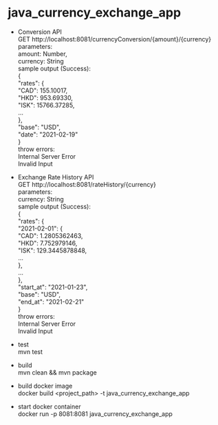 # java_currency_exchange_app

- Conversion API<br/>
GET http://localhost:8081/currencyConversion/{amount}/{currency}<br/>
parameters: <br/>
amount: Number,<br/>
currency: String<br/>
sample output (Success):<br/>
{<br/>
    "rates": {<br/>
        "CAD": 155.10017,<br/>
        "HKD": 953.69330,<br/>
        "ISK": 15766.37285,<br/>
        ...<br/>
    },<br/>
    "base": "USD",<br/>
    "date": "2021-02-19"<br/>
}<br/>
throw errors:<br/>
Internal Server Error<br/>
Invalid Input<br/>

- Exchange Rate History API<br/>
GET http://localhost:8081/rateHistory/{currency}<br/>
parameters: <br/>
currency: String<br/>
sample output (Success):<br/>
{<br/>
    "rates": {<br/>
        "2021-02-01": {<br/>
            "CAD": 1.2805362463,<br/>
            "HKD": 7.752979146,<br/>
            "ISK": 129.3445878848,<br/>
            ...<br/>
        },<br/>
        ...<br/>
    },<br/>
    "start_at": "2021-01-23",<br/>
    "base": "USD",<br/>
    "end_at": "2021-02-21"<br/>
}<br/>
throw errors:<br/>
Internal Server Error<br/>
Invalid Input<br/>

- test<br/>
mvn test<br/>

- build<br/>
mvn clean && mvn package<br/>

- build docker image<br/>
docker build <project_path> -t java_currency_exchange_app<br/>

- start docker container<br/>
docker run -p 8081:8081 java_currency_exchange_app<br/>
